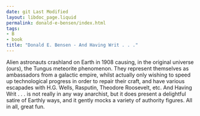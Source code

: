 ```yaml
---
date: git Last Modified
layout: libdoc_page.liquid
permalink: donald-e-bensen/index.html
tags:
- B
- book
title: "Donald E. Bensen - And Having Writ . . ."
---
```


Alien astronauts crashland on Earth in 1908 causing, in  the original universe (ours), the Tungus meteorite phenomenon. They represent  themselves as ambassadors from a galactic empire, whilst actually only wishing  to speed up technological progress in order to repair their craft, and have  various escapades with H.G. Wells, Rasputin, Theodore Roosevelt, etc. And  Having Writ . . . is not really in any way anarchist, but it does present a  delightful satire of Earthly ways, and it gently mocks a variety of authority  figures. All in all, great fun.